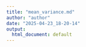 ```yaml
---
title: "mean_variance.md"
author: "author"
date: "2025-04-23_18-20-14"
output:
  html_document: default
---
```

